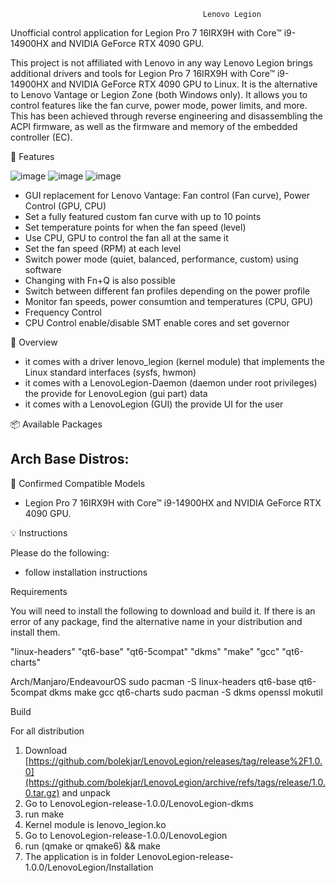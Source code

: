 
                                               Lenovo Legion 
                                                    
Unofficial control application for Legion Pro 7 16IRX9H with Core™ i9-14900HX and NVIDIA GeForce RTX 4090 GPU.


This project is not affiliated with Lenovo in any way
Lenovo Legion brings additional drivers and tools for Legion Pro 7 16IRX9H with Core™ i9-14900HX and NVIDIA GeForce RTX 4090 GPU to Linux. It is the alternative to Lenovo Vantage or Legion Zone (both Windows only).
It allows you to control features like the fan curve, power mode, power limits,  and more. This has been achieved through reverse engineering and disassembling the ACPI firmware, as well as the firmware and memory of the embedded controller (EC).


🚀 Features

![image](https://github.com/user-attachments/assets/8ed8bc79-bb4c-40f1-a644-ca16d84117cc)
![image](https://github.com/user-attachments/assets/649e22c4-d2b7-4054-888f-87b360ed925a)
![image](https://github.com/user-attachments/assets/abf1583c-3121-44a1-95ea-9b6cbf744616)

- GUI replacement for Lenovo Vantage: Fan control (Fan curve), Power Control (GPU, CPU)
- Set a fully featured custom fan curve with up to 10 points
- Set temperature points for when the fan speed (level)
- Use CPU, GPU to control the fan all at the same it
- Set the fan speed (RPM) at each level
- Switch power mode (quiet, balanced, performance, custom) using software
- Changing with Fn+Q is also possible
- Switch between different fan profiles depending on the power profile
- Monitor fan speeds, power consumtion and temperatures (CPU, GPU)
- Frequency Control
- CPU Control enable/disable SMT enable cores and set governor

📣 Overview
- it comes with a driver lenovo_legion (kernel module) that implements the Linux standard interfaces (sysfs, hwmon)
- it comes with a LenovoLegion-Daemon (daemon under root privileges) the provide for LenovoLegion (gui part) data
- it comes with a LenovoLegion (GUI) the provide UI for the user

📦 Available Packages

Arch Base Distros:
  - 

📌 Confirmed Compatible Models
  - Legion Pro 7 16IRX9H with Core™ i9-14900HX and NVIDIA GeForce RTX 4090 GPU.

💡 Instructions

Please do the following:

  -  follow installation instructions

Requirements

You will need to install the following to download and build it. If there is an error of any package, find the alternative name in your distribution and install them.

"linux-headers" "qt6-base" "qt6-5compat" "dkms" "make" "gcc" "qt6-charts" 

Arch/Manjaro/EndeavourOS
  sudo pacman -S linux-headers qt6-base qt6-5compat dkms make gcc qt6-charts 
  sudo pacman -S dkms openssl mokutil

Build

For all distribution
   
1) Download [https://github.com/bolekjar/LenovoLegion/releases/tag/release%2F1.0.0](https://github.com/bolekjar/LenovoLegion/archive/refs/tags/release/1.0.0.tar.gz) and unpack
2) Go to LenovoLegion-release-1.0.0/LenovoLegion-dkms
3) run make
4) Kernel module is lenovo_legion.ko
5) Go to LenovoLegion-release-1.0.0/LenovoLegion
6) run (qmake or qmake6) && make
7) The application is in folder LenovoLegion-release-1.0.0/LenovoLegion/Installation




